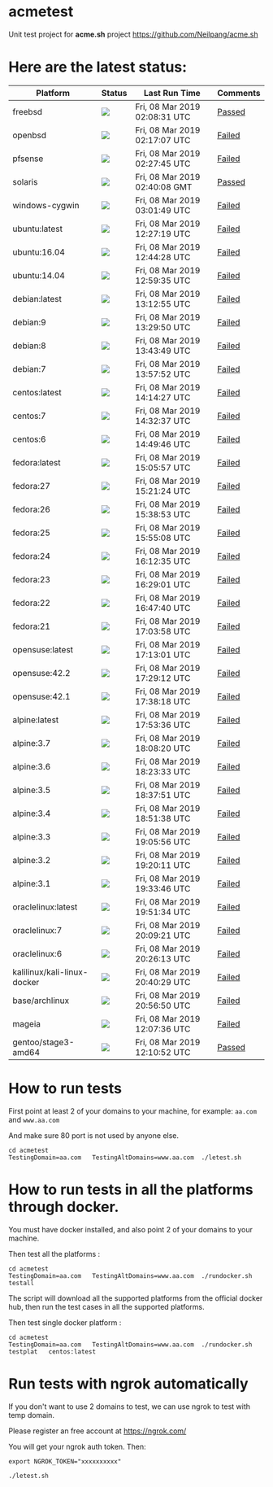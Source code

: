 # acmetest
Unit test project for **acme.sh** project https://github.com/Neilpang/acme.sh



# Here are the latest status:

| Platform | Status| Last Run Time| Comments|
-----------|-------|--------------|---------|
|freebsd| ![](https://cdn.rawgit.com/Neilpang/acmetest/master/status/freebsd.svg?1552010911)| Fri, 08 Mar 2019 02:08:31 UTC| [Passed](https://github.com/Neilpang/acmetest/blob/master/logs/freebsd.out) |
|openbsd| ![](https://cdn.rawgit.com/Neilpang/acmetest/master/status/openbsd.svg?1552011427)| Fri, 08 Mar 2019 02:17:07 UTC| [Failed](https://github.com/Neilpang/acmetest/blob/master/logs/openbsd.out) |
|pfsense| ![](https://cdn.rawgit.com/Neilpang/acmetest/master/status/pfsense.svg?1552012065)| Fri, 08 Mar 2019 02:27:45 UTC| [Failed](https://github.com/Neilpang/acmetest/blob/master/logs/pfsense.out) |
|solaris| ![](https://cdn.rawgit.com/Neilpang/acmetest/master/status/solaris.svg?1552012808)| Fri, 08 Mar 2019 02:40:08 GMT| [Passed](https://github.com/Neilpang/acmetest/blob/master/logs/solaris.out) |
|windows-cygwin| ![](https://cdn.rawgit.com/Neilpang/acmetest/master/status/windows-cygwin.svg?1552014109)| Fri, 08 Mar 2019 03:01:49 UTC| [Failed](https://github.com/Neilpang/acmetest/blob/master/logs/windows-cygwin.out) |
|ubuntu:latest| ![](https://cdn.rawgit.com/Neilpang/acmetest/master/status/ubuntu-latest.svg?1552048039)| Fri, 08 Mar 2019 12:27:19 UTC| [Failed](https://github.com/Neilpang/acmetest/blob/master/logs/ubuntu-latest.out) |
|ubuntu:16.04| ![](https://cdn.rawgit.com/Neilpang/acmetest/master/status/ubuntu-16.04.svg?1552049068)| Fri, 08 Mar 2019 12:44:28 UTC| [Failed](https://github.com/Neilpang/acmetest/blob/master/logs/ubuntu-16.04.out) |
|ubuntu:14.04| ![](https://cdn.rawgit.com/Neilpang/acmetest/master/status/ubuntu-14.04.svg?1552049975)| Fri, 08 Mar 2019 12:59:35 UTC| [Failed](https://github.com/Neilpang/acmetest/blob/master/logs/ubuntu-14.04.out) |
|debian:latest| ![](https://cdn.rawgit.com/Neilpang/acmetest/master/status/debian-latest.svg?1552050775)| Fri, 08 Mar 2019 13:12:55 UTC| [Failed](https://github.com/Neilpang/acmetest/blob/master/logs/debian-latest.out) |
|debian:9| ![](https://cdn.rawgit.com/Neilpang/acmetest/master/status/debian-9.svg?1552051790)| Fri, 08 Mar 2019 13:29:50 UTC| [Failed](https://github.com/Neilpang/acmetest/blob/master/logs/debian-9.out) |
|debian:8| ![](https://cdn.rawgit.com/Neilpang/acmetest/master/status/debian-8.svg?1552052629)| Fri, 08 Mar 2019 13:43:49 UTC| [Failed](https://github.com/Neilpang/acmetest/blob/master/logs/debian-8.out) |
|debian:7| ![](https://cdn.rawgit.com/Neilpang/acmetest/master/status/debian-7.svg?1552053472)| Fri, 08 Mar 2019 13:57:52 UTC| [Failed](https://github.com/Neilpang/acmetest/blob/master/logs/debian-7.out) |
|centos:latest| ![](https://cdn.rawgit.com/Neilpang/acmetest/master/status/centos-latest.svg?1552054467)| Fri, 08 Mar 2019 14:14:27 UTC| [Failed](https://github.com/Neilpang/acmetest/blob/master/logs/centos-latest.out) |
|centos:7| ![](https://cdn.rawgit.com/Neilpang/acmetest/master/status/centos-7.svg?1552055557)| Fri, 08 Mar 2019 14:32:37 UTC| [Failed](https://github.com/Neilpang/acmetest/blob/master/logs/centos-7.out) |
|centos:6| ![](https://cdn.rawgit.com/Neilpang/acmetest/master/status/centos-6.svg?1552056586)| Fri, 08 Mar 2019 14:49:46 UTC| [Failed](https://github.com/Neilpang/acmetest/blob/master/logs/centos-6.out) |
|fedora:latest| ![](https://cdn.rawgit.com/Neilpang/acmetest/master/status/fedora-latest.svg?1552057557)| Fri, 08 Mar 2019 15:05:57 UTC| [Failed](https://github.com/Neilpang/acmetest/blob/master/logs/fedora-latest.out) |
|fedora:27| ![](https://cdn.rawgit.com/Neilpang/acmetest/master/status/fedora-27.svg?1552058484)| Fri, 08 Mar 2019 15:21:24 UTC| [Failed](https://github.com/Neilpang/acmetest/blob/master/logs/fedora-27.out) |
|fedora:26| ![](https://cdn.rawgit.com/Neilpang/acmetest/master/status/fedora-26.svg?1552059533)| Fri, 08 Mar 2019 15:38:53 UTC| [Failed](https://github.com/Neilpang/acmetest/blob/master/logs/fedora-26.out) |
|fedora:25| ![](https://cdn.rawgit.com/Neilpang/acmetest/master/status/fedora-25.svg?1552060508)| Fri, 08 Mar 2019 15:55:08 UTC| [Failed](https://github.com/Neilpang/acmetest/blob/master/logs/fedora-25.out) |
|fedora:24| ![](https://cdn.rawgit.com/Neilpang/acmetest/master/status/fedora-24.svg?1552061555)| Fri, 08 Mar 2019 16:12:35 UTC| [Failed](https://github.com/Neilpang/acmetest/blob/master/logs/fedora-24.out) |
|fedora:23| ![](https://cdn.rawgit.com/Neilpang/acmetest/master/status/fedora-23.svg?1552062540)| Fri, 08 Mar 2019 16:29:01 UTC| [Failed](https://github.com/Neilpang/acmetest/blob/master/logs/fedora-23.out) |
|fedora:22| ![](https://cdn.rawgit.com/Neilpang/acmetest/master/status/fedora-22.svg?1552063660)| Fri, 08 Mar 2019 16:47:40 UTC| [Failed](https://github.com/Neilpang/acmetest/blob/master/logs/fedora-22.out) |
|fedora:21| ![](https://cdn.rawgit.com/Neilpang/acmetest/master/status/fedora-21.svg?1552064638)| Fri, 08 Mar 2019 17:03:58 UTC| [Failed](https://github.com/Neilpang/acmetest/blob/master/logs/fedora-21.out) |
|opensuse:latest| ![](https://cdn.rawgit.com/Neilpang/acmetest/master/status/opensuse-latest.svg?1552065181)| Fri, 08 Mar 2019 17:13:01 UTC| [Failed](https://github.com/Neilpang/acmetest/blob/master/logs/opensuse-latest.out) |
|opensuse:42.2| ![](https://cdn.rawgit.com/Neilpang/acmetest/master/status/opensuse-42.2.svg?1552066152)| Fri, 08 Mar 2019 17:29:12 UTC| [Failed](https://github.com/Neilpang/acmetest/blob/master/logs/opensuse-42.2.out) |
|opensuse:42.1| ![](https://cdn.rawgit.com/Neilpang/acmetest/master/status/opensuse-42.1.svg?1552066698)| Fri, 08 Mar 2019 17:38:18 UTC| [Failed](https://github.com/Neilpang/acmetest/blob/master/logs/opensuse-42.1.out) |
|alpine:latest| ![](https://cdn.rawgit.com/Neilpang/acmetest/master/status/alpine-latest.svg?1552067616)| Fri, 08 Mar 2019 17:53:36 UTC| [Failed](https://github.com/Neilpang/acmetest/blob/master/logs/alpine-latest.out) |
|alpine:3.7| ![](https://cdn.rawgit.com/Neilpang/acmetest/master/status/alpine-3.7.svg?1552068500)| Fri, 08 Mar 2019 18:08:20 UTC| [Failed](https://github.com/Neilpang/acmetest/blob/master/logs/alpine-3.7.out) |
|alpine:3.6| ![](https://cdn.rawgit.com/Neilpang/acmetest/master/status/alpine-3.6.svg?1552069413)| Fri, 08 Mar 2019 18:23:33 UTC| [Failed](https://github.com/Neilpang/acmetest/blob/master/logs/alpine-3.6.out) |
|alpine:3.5| ![](https://cdn.rawgit.com/Neilpang/acmetest/master/status/alpine-3.5.svg?1552070271)| Fri, 08 Mar 2019 18:37:51 UTC| [Failed](https://github.com/Neilpang/acmetest/blob/master/logs/alpine-3.5.out) |
|alpine:3.4| ![](https://cdn.rawgit.com/Neilpang/acmetest/master/status/alpine-3.4.svg?1552071098)| Fri, 08 Mar 2019 18:51:38 UTC| [Failed](https://github.com/Neilpang/acmetest/blob/master/logs/alpine-3.4.out) |
|alpine:3.3| ![](https://cdn.rawgit.com/Neilpang/acmetest/master/status/alpine-3.3.svg?1552071956)| Fri, 08 Mar 2019 19:05:56 UTC| [Failed](https://github.com/Neilpang/acmetest/blob/master/logs/alpine-3.3.out) |
|alpine:3.2| ![](https://cdn.rawgit.com/Neilpang/acmetest/master/status/alpine-3.2.svg?1552072811)| Fri, 08 Mar 2019 19:20:11 UTC| [Failed](https://github.com/Neilpang/acmetest/blob/master/logs/alpine-3.2.out) |
|alpine:3.1| ![](https://cdn.rawgit.com/Neilpang/acmetest/master/status/alpine-3.1.svg?1552073626)| Fri, 08 Mar 2019 19:33:46 UTC| [Failed](https://github.com/Neilpang/acmetest/blob/master/logs/alpine-3.1.out) |
|oraclelinux:latest| ![](https://cdn.rawgit.com/Neilpang/acmetest/master/status/oraclelinux-latest.svg?1552074694)| Fri, 08 Mar 2019 19:51:34 UTC| [Failed](https://github.com/Neilpang/acmetest/blob/master/logs/oraclelinux-latest.out) |
|oraclelinux:7| ![](https://cdn.rawgit.com/Neilpang/acmetest/master/status/oraclelinux-7.svg?1552075761)| Fri, 08 Mar 2019 20:09:21 UTC| [Failed](https://github.com/Neilpang/acmetest/blob/master/logs/oraclelinux-7.out) |
|oraclelinux:6| ![](https://cdn.rawgit.com/Neilpang/acmetest/master/status/oraclelinux-6.svg?1552076773)| Fri, 08 Mar 2019 20:26:13 UTC| [Failed](https://github.com/Neilpang/acmetest/blob/master/logs/oraclelinux-6.out) |
|kalilinux/kali-linux-docker| ![](https://cdn.rawgit.com/Neilpang/acmetest/master/status/kalilinux-kali-linux-docker.svg?1552077629)| Fri, 08 Mar 2019 20:40:29 UTC| [Failed](https://github.com/Neilpang/acmetest/blob/master/logs/kalilinux-kali-linux-docker.out) |
|base/archlinux| ![](https://cdn.rawgit.com/Neilpang/acmetest/master/status/base-archlinux.svg?1552078610)| Fri, 08 Mar 2019 20:56:50 UTC| [Failed](https://github.com/Neilpang/acmetest/blob/master/logs/base-archlinux.out) |
|mageia| ![](https://cdn.rawgit.com/Neilpang/acmetest/master/status/mageia.svg?1552046856)| Fri, 08 Mar 2019 12:07:36 UTC| [Failed](https://github.com/Neilpang/acmetest/blob/master/logs/mageia.out) |
|gentoo/stage3-amd64| ![](https://cdn.rawgit.com/Neilpang/acmetest/master/status/gentoo-stage3-amd64.svg?1552047052)| Fri, 08 Mar 2019 12:10:52 UTC| [Passed](https://github.com/Neilpang/acmetest/blob/master/logs/gentoo-stage3-amd64.out) |

# How to run tests

First point at least 2 of your domains to your machine, 
for example: `aa.com` and `www.aa.com`

And make sure 80 port is not used by anyone else.

```
cd acmetest
TestingDomain=aa.com   TestingAltDomains=www.aa.com  ./letest.sh
```

# How to run tests in all the platforms through docker.

You must have docker installed, and also point 2 of your domains to your machine.

Then test all the platforms :

```
cd acmetest
TestingDomain=aa.com   TestingAltDomains=www.aa.com  ./rundocker.sh  testall
```

The script will download all the supported platforms from the official docker hub, then run the test cases in all the supported platforms.

Then test single docker platform :

```
cd acmetest
TestingDomain=aa.com   TestingAltDomains=www.aa.com  ./rundocker.sh  testplat   centos:latest
```

# Run tests with ngrok automatically

If you don't want to use 2 domains to test, we can use ngrok to test with temp domain.

Please register an free account at https://ngrok.com/

You will get your ngrok auth token.  Then:

```
export NGROK_TOKEN="xxxxxxxxxx"

./letest.sh

```








